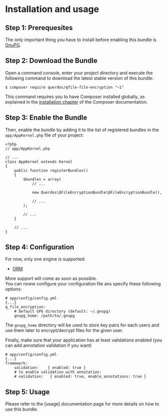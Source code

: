 Installation and usage
============

Step 1: Prerequesites
---------------------

The only important thing you have to install before enabling this bundle is 
[GnuPG](https://www.gnupg.org/index.html).

Step 2: Download the Bundle
---------------------------

Open a command console, enter your project directory and execute the
following command to download the latest stable version of this bundle:

    $ composer require querdos/qfile-file-encryption "~1"

This command requires you to have Composer installed globally, as explained
in the [installation chapter](https://getcomposer.org/doc/00-intro.md) of the Composer documentation.

Step 3: Enable the Bundle
-------------------------

Then, enable the bundle by adding it to the list of registered bundles
in the ``app/AppKernel.php`` file of your project:

    <?php
    // app/AppKernel.php

    // ...
    class AppKernel extends Kernel
    {
        public function registerBundles()
        {
            $bundles = array(
                // ...

                new Querdos\QFileEncryptionBundle\QFileEncryptionBundle(),

                // ...
            );

            // ...
        }

        // ...
    }

Step 4: Configuration
---------------------

For now, only one engine is supported:  
  * [ORM](http://www.doctrine-project.org/projects/orm.html)

More support will come as soon as possible.  
You can noww configure your configuration file ans specify these following options:

    # app/config/config.yml
    {...}
    q_file_encryption:
        # Default GPG directory (default: ~/.gnupg)
        gnupg_home: /path/to/.gnupg

The `gnupg_home` directory will be used to store key pairs for each users and use them later to encrypt/decrypt files for the given user.

Finally, make sure that your application has at least validations enabled (you can add annotation validation if you want)

    # app/config/config.yml
    {...}
    framework:
        validation:    { enabled: true }
        # to enable validation with annotation:
        # validation:   { enabled: true, enable_annotations: true }

    

Step 5: Usage
-------------

Please refer to the [usage] documentation page for more details on how to use this bundle.

